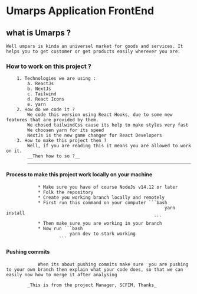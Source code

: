 # Umarps Application FrontEnd 
## what is Umarps ?
    Well umpars is kinda an universel market for goods and services. It helps you to get customer or get products easily wherever you are.

### How to work on this project ?
        1. Technologies we are using :
            a. ReactJs
            b. NextJs
            c. Tailwind
            d. React Icons
            e. yarn
        2. How do we code it ?
            We code this version using React Hooks, due to some new features that are provided by them.
            We chosed tailwindCss cause its help to make styles very fast
            We choosen yarn for its speed
            NextJs is the new game changer for React Developers
        3. How to make this project then ?
            Well, if you are reading this it means you are allowed to work on it.
            __Then how to so ?__
            ______________________________________________________________

#### Process to make this project work locally on your machine
                * Make sure you have of course NodeJs v14.12 or later
                * Folk the repository
                * Create you working branch locally and remotely
                * First run this command on your computer ```bash
                                                                yarn install
                                                            ```
                * Then make sure you are working in your branch
                * Now run ```bash 
                            yarn dev to stark working
                        ```
#### Pushing commits
                When its about pushing commits make sure  you are pushing to your own branch then explain what your code does, so that we can easily now how to merge it after analysing
            
            _This is from the project Manager, SCFIM, Thanks_
            



